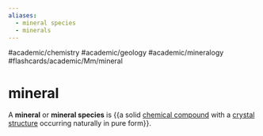 ```yaml
---
aliases:
  - mineral species
  - minerals
---
```


#academic/chemistry #academic/geology #academic/mineralogy #flashcards/academic/Mm/mineral

# mineral

A __mineral__ or __mineral species__ is {{a solid [chemical compound](chemical%20compound.md) with a [crystal structure](crystal%20structure.md) occurring naturally in pure form}}.
